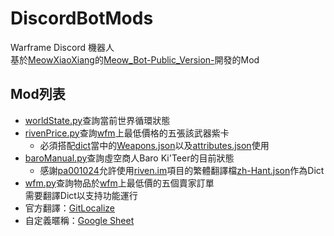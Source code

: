 # DiscordBotMods
Warframe Discord 機器人<br/>
基於[MeowXiaoXiang](https://github.com/MeowXiaoXiang/Meow_Bot-Public_Version-/commits?author=MeowXiaoXiang)的[Meow_Bot-Public_Version-](https://github.com/MeowXiaoXiang/Meow_Bot-Public_Version-)開發的Mod<br/>
## Mod列表<br/>
* [worldState.py](worldState.py)查詢當前世界循環狀態<br/>
* [rivenPrice.py](rivenPrice.py)查詢[wfm](https://warframe.market)上最低價格的五張該武器紫卡<br/>
  * 必須搭配[dict](dict)當中的[Weapons.json](Weapons.json)以及[attributes.json](attributes.json)使用
* [baroManual.py](baroManual.py)查詢虛空商人Baro Ki'Teer的目前狀態<br/>
  * 感謝[pa001024](https://github.com/pa001024)允許使用[riven.im](https://riven.im)項目的繁體翻譯檔[zh-Hant.json](https://raw.githubusercontent.com/lonnstyle/riven-mirror/dev/src/i18n/lang/zh-Hant.json)作為Dict
* [wfm.py](wfm.py)查詢物品於[wfm](https://warframe.market)上最低價的五個賣家訂單<br/>
  需要翻譯Dict以支持功能運行
 * 官方翻譯：[GitLocalize](https://gitlocalize.com/repo/5556/zh/dict/items_en.json)
 * 自定義暱稱：[Google Sheet](https://docs.google.com/spreadsheets/d/1AMxTBp1_HdVbjdxnpTGqy_16OoP-CBeBc9117ZXGhEQ/edit?usp=sharing)
